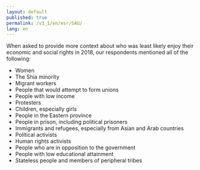 ```yaml
---
layout: default
published: true
permalink: /v3_1/en/esr/SAU/
lang: en
---
```


When asked to provide more context about who was least likely enjoy their economic and social rights in 2018, our respondents mentioned all of the following:
-	Women
-	The Shia minority
-	Migrant workers
-	People that would attempt to form unions
-	People with low income
-	Protesters
-	Children, especially girls
-	People in the Eastern province
-	People in prison, including political prisoners
-	Immigrants and refugees, especially from Asian and Arab countries
-	Political activists
-	Human rights activists
-	People who are in opposition to the government
-	People with low educational attainment
-	Stateless people and members of peripheral tribes

